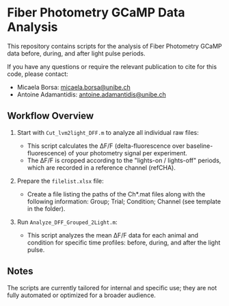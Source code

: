 # Fiber Photometry GCaMP Data Analysis


This repository contains scripts for the analysis of Fiber Photometry GCaMP data before, during, and after light pulse periods.

If you have any questions or require the relevant publication to cite for this code, please contact:
- Micaela Borsa: micaela.borsa@unibe.ch
- Antoine Adamantidis: antoine.adamantidis@unibe.ch
	
## Workflow Overview

1. Start with `Cut_lvm2light_DFF.m` to analyze all individual raw files:
	- This script calculates the ΔF/F (delta-fluorescence over baseline-fluorescence) of your photometry signal per experiment.
	- The ΔF/F is cropped according to the "lights-on / lights-off" periods, which are recorded in a reference channel (refCHA).

2. Prepare the `filelist.xlsx` file:
	- Create a file listing the paths of the Ch*.mat files along with the following information: Group; Trial; Condition; Channel (see template in the folder).

3. Run `Analyze_DFF_Grouped_2Light.m`:
	- This script analyzes the mean ΔF/F data for each animal and condition for specific time profiles: before, during, and after the light pulse.



## Notes

The scripts are currently tailored for internal and specific use; they are not fully automated or optimized for a broader audience.



